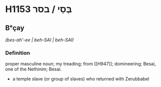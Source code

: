 # H1153 בְּסַי / בסר

## Bᵉçay

_(bes-ah'-ee | beh-SAI | beh-SAI)_

### Definition

proper masculine noun; my treading; from [[H947]]; domineering; Besai, one of the Nethinim; Besai.

- a temple slave (or group of slaves) who returned with Zerubbabel
